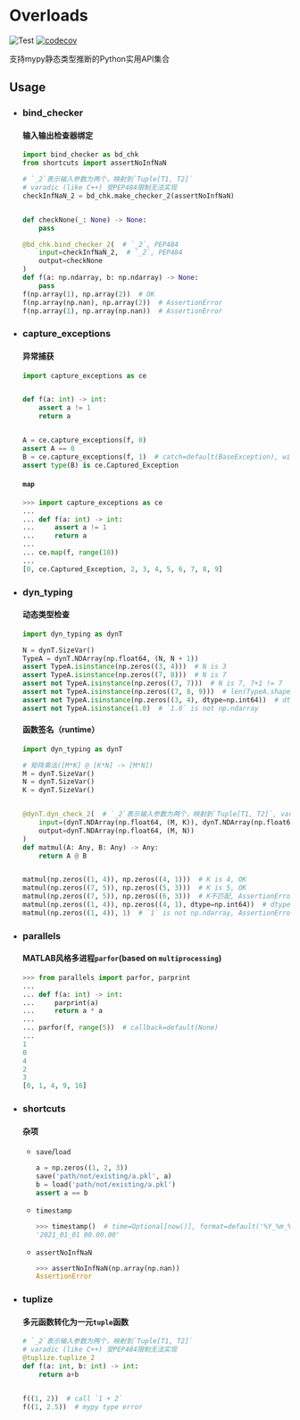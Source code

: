 # Overloads
![Test](https://github.com/Andy-math/overloads/workflows/Test/badge.svg)
[![codecov](https://codecov.io/gh/Andy-math/overloads/branch/main/graph/badge.svg?token=QIY4S318S1)](https://codecov.io/gh/Andy-math/overloads)

支持mypy静态类型推断的Python实用API集合

## Usage

* ### bind_checker
    #### 输入输出检查器绑定
    ```python
    import bind_checker as bd_chk
    from shortcuts import assertNoInfNaN

    # `_2`表示输入参数为两个，映射到`Tuple[T1, T2]`
    # varadic (like C++) 受PEP484限制无法实现
    checkInfNaN_2 = bd_chk.make_checker_2(assertNoInfNaN)


    def checkNone(_: None) -> None:
        pass

    @bd_chk.bind_checker_2(  # `_2`, PEP484
        input=checkInfNaN_2,  # `_2`, PEP484
        output=checkNone
    )
    def f(a: np.ndarray, b: np.ndarray) -> None:
        pass
    f(np.array(1), np.array(2))  # OK
    f(np.array(np.nan), np.array(2))  # AssertionError
    f(np.array(1), np.array(np.nan))  # AssertionError
    ```
* ### capture_exceptions
    #### 异常捕获
    ```python
    import capture_exceptions as ce


    def f(a: int) -> int:
        assert a != 1
        return a


    A = ce.capture_exceptions(f, 0)
    assert A == 0
    B = ce.capture_exceptions(f, 1)  # catch=default(BaseException), without=default(tuple())
    assert type(B) is ce.Captured_Exception
    ```
    #### `map`
    ```python
    >>> import capture_exceptions as ce
    ...
    ... def f(a: int) -> int:
    ...     assert a != 1
    ...     return a
    ...
    ... ce.map(f, range(10))
    ...
    [0, ce.Captured_Exception, 2, 3, 4, 5, 6, 7, 8, 9]
    ```
* ### dyn_typing
    #### 动态类型检查
    ```python
    import dyn_typing as dynT

    N = dynT.SizeVar()
    TypeA = dynT.NDArray(np.float64, (N, N + 1))
    assert TypeA.isinstance(np.zeros((3, 4)))  # N is 3
    assert TypeA.isinstance(np.zeros((7, 8)))  # N is 7
    assert not TypeA.isinstance(np.zeros((7, 7)))  # N is 7, 7+1 != 7
    assert not TypeA.isinstance(np.zeros((7, 8, 9)))  # len(TypeA.shape) != len((7, 8, 9))
    assert not TypeA.isinstance(np.zeros((3, 4), dtype=np.int64))  # dtype != np.float64
    assert not TypeA.isinstance(1.0)  # `1.0` is not np.ndarray
    ```
    #### 函数签名（runtime）
    ```python
    import dyn_typing as dynT

    # 矩阵乘法([M*K] @ [K*N] -> [M*N])
    M = dynT.SizeVar()
    N = dynT.SizeVar()
    K = dynT.SizeVar()


    @dynT.dyn_check_2(  # `_2`表示输入参数为两个，映射到`Tuple[T1, T2]`, varadic (like C++) 受PEP484限制无法实现
        input=(dynT.NDArray(np.float64, (M, K)), dynT.NDArray(np.float64, (K, N))),
        output=dynT.NDArray(np.float64, (M, N))
    )
    def matmul(A: Any, B: Any) -> Any:
        return A @ B


    matmul(np.zeros((1, 4)), np.zeros((4, 1)))  # K is 4, OK
    matmul(np.zeros((7, 5)), np.zeros((5, 3)))  # K is 5, OK
    matmul(np.zeros((7, 5)), np.zeros((6, 3)))  # K不匹配, AssertionError
    matmul(np.zeros((1, 4)), np.zeros((4, 1), dtype=np.int64))  # dtype != np.float64, AssertionError
    matmul(np.zeros((1, 4)), 1)  # `1` is not np.ndarray, AssertionError
    ```
* ### parallels
    #### MATLAB风格多进程`parfor`(based on `multiprocessing`)
    ```python
    >>> from parallels import parfor, parprint
    ...
    ... def f(a: int) -> int:
    ...     parprint(a)
    ...     return a * a
    ...
    ... parfor(f, range(5))  # callback=default(None)
    ...
    1
    0
    4
    2
    3
    [0, 1, 4, 9, 16]
    ```
* ### shortcuts
    #### 杂项
    + `save`/`load`
        ```python
        a = np.zeros((1, 2, 3))
        save('path/not/existing/a.pkl', a)
        b = load('path/not/existing/a.pkl')
        assert a == b
        ```
    + `timestamp`
        ```python
        >>> timestamp()  # time=Optional[now()], format=default('%Y_%m_%d %H.%M.%S')
        '2021_01_01 00.00.00'
        ```
    + `assertNoInfNaN`
        ```python
        >>> assertNoInfNaN(np.array(np.nan))
        AssertionError
        ```

* ### tuplize
    #### 多元函数转化为一元`tuple`函数
    ```python
    # `_2`表示输入参数为两个，映射到`Tuple[T1, T2]`
    # varadic (like C++) 受PEP484限制无法实现
    @tuplize.tuplize_2
    def f(a: int, b: int) -> int:
        return a+b


    f((1, 2))  # call `1 + 2`
    f((1, 2.5))  # mypy type error
    ```